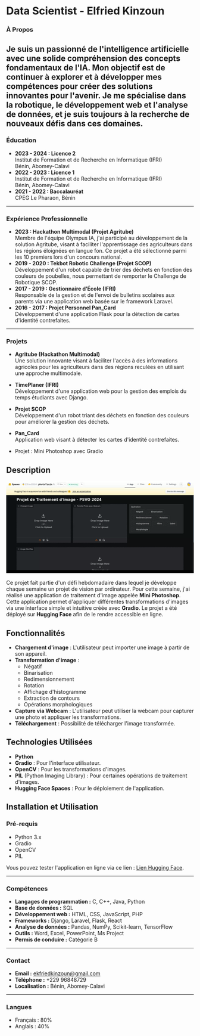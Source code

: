 # Data Scientist - Elfried Kinzoun
### À Propos
Je suis un passionné de l'intelligence artificielle avec une solide compréhension des concepts fondamentaux de l'IA. Mon objectif est de continuer à explorer et à développer mes compétences pour créer des solutions innovantes pour l'avenir. Je me spécialise dans la robotique, le développement web et l'analyse de données, et je suis toujours à la recherche de nouveaux défis dans ces domaines.
---
### Éducation
- **2023 - 2024 : Licence 2**  
  Institut de Formation et de Recherche en Informatique (IFRI)  
  Bénin, Abomey-Calavi
- **2022 - 2023 : Licence 1**  
  Institut de Formation et de Recherche en Informatique (IFRI)  
  Bénin, Abomey-Calavi
- **2021 - 2022 : Baccalauréat**  
  CPEG Le Pharaon, Bénin
---
### Expérience Professionnelle
- **2023 : Hackathon Multimodal (Projet Agritube)**  
  Membre de l'équipe Olympus IA, j'ai participé au développement de la solution Agritube, visant à faciliter l'apprentissage des agriculteurs dans les régions éloignées en langue fon. Ce projet a été sélectionné parmi les 10 premiers lors d'un concours national.
- **2019 - 2020 : Tekbot Robotic Challenge (Projet SCOP)**  
  Développement d'un robot capable de trier des déchets en fonction des couleurs de poubelles, nous permettant de remporter le Challenge de Robotique SCOP.
- **2017 - 2019 : Gestionnaire d’École (IFRI)**  
  Responsable de la gestion et de l'envoi de bulletins scolaires aux parents via une application web basée sur le framework Laravel.
- **2016 - 2017 : Projet Personnel Pan_Card**  
  Développement d'une application Flask pour la détection de cartes d'identité contrefaites.
---
### Projets
- **Agritube (Hackathon Multimodal)**  
  Une solution innovante visant à faciliter l'accès à des informations agricoles pour les agriculteurs dans des régions reculées en utilisant une approche multimodale.
- **TimePlaner (IFRI)**  
  Développement d'une application web pour la gestion des emplois du temps étudiants avec Django.
- **Projet SCOP**  
  Développement d'un robot triant des déchets en fonction des couleurs pour améliorer la gestion des déchets.
- **Pan_Card**  
  Application web visant à détecter les cartes d'identité contrefaites.

- Projet : Mini Photoshop avec Gradio

## Description
![Démo de l'application](assets/im2.png)

Ce projet fait partie d'un défi hebdomadaire dans lequel je développe chaque semaine un projet de vision par ordinateur. Pour cette semaine, j'ai réalisé une application de traitement d'image appelée **Mini Photoshop**. Cette application permet d'appliquer différentes transformations d'images via une interface simple et intuitive créée avec **Gradio**. Le projet a été déployé sur **Hugging Face** afin de le rendre accessible en ligne.

## Fonctionnalités

- **Chargement d'image** : L'utilisateur peut importer une image à partir de son appareil.
- **Transformation d'image** :
  - Négatif
  - Binarisation
  - Redimensionnement
  - Rotation
  - Affichage d'histogramme
  - Extraction de contours
  - Opérations morphologiques
- **Capture via Webcam** : L'utilisateur peut utiliser la webcam pour capturer une photo et appliquer les transformations.
- **Téléchargement** : Possibilité de télécharger l'image transformée.

## Technologies Utilisées

- **Python**
- **Gradio** : Pour l'interface utilisateur.
- **OpenCV** : Pour les transformations d'images.
- **PIL** (Python Imaging Library) : Pour certaines opérations de traitement d'images.
- **Hugging Face Spaces** : Pour le déploiement de l'application.

## Installation et Utilisation

### Pré-requis

- Python 3.x
- Gradio
- OpenCV
- PIL

Vous pouvez tester l'application en ligne via ce lien : [Lien Hugging Face]( https://github.com/elfried96/elf_data-scient/tree/main).

---
### Compétences
- **Langages de programmation :** C, C++, Java, Python
- **Base de données :** SQL
- **Développement web :** HTML, CSS, JavaScript, PHP
- **Frameworks :** Django, Laravel, Flask, React
- **Analyse de données :** Pandas, NumPy, Scikit-learn, TensorFlow
- **Outils :** Word, Excel, PowerPoint, Ms Project
- **Permis de conduire :** Catégorie B
---
### Contact
- **Email :** ekfriedkinzoun@gmail.com  
- **Téléphone :** +229 96848729  
- **Localisation :** Bénin, Abomey-Calavi
---
### Langues
- Français : 80%  
- Anglais : 40%
